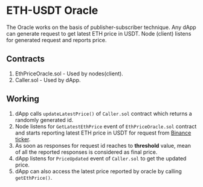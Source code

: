 # ETH-USDT Oracle

The Oracle works on the basis of publisher-subscriber technique. Any dApp can generate request to get latest ETH price in USDT.
Node (client) listens for generated request and reports price.

## Contracts

1. EthPriceOracle.sol - Used by nodes(client).
2. Caller.sol - Used by dApp.

## Working

1. dApp calls `updateLatestPrice()` of `Caller.sol` contract which returns a randomly generated id.
2. Node listens for `GetLatestEthPrice` event of `EthPriceOracle.sol` contract and starts reporting latest ETH price in USDT for request from [Binance ticker](https://api.binance.com/api/v3/ticker/price?symbol=ETHUSDT).
3. As soon as responses for request id reaches to **threshold** value, mean of all the reported responses is considered as final price.
4. dApp listens for `PriceUpdated` event of `Caller.sol` to get the updated price.
5. dApp can also access the latest price reported by oracle by calling `getEthPrice()`.
